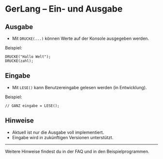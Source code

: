 # GerLang – Ein- und Ausgabe

## Ausgabe
- Mit `DRUCKE(...)` können Werte auf der Konsole ausgegeben werden.

Beispiel:
```gerlang
DRUCKE("Hallo Welt");
DRUCKE(zahl);
```

## Eingabe
- Mit `LESE()` kann Benutzereingabe gelesen werden (in Entwicklung).

Beispiel:
```gerlang
// GANZ eingabe = LESE();
```

## Hinweise
- Aktuell ist nur die Ausgabe voll implementiert.
- Eingabe wird in zukünftigen Versionen unterstützt.

---

Weitere Hinweise findest du in der FAQ und in den Beispielprogrammen.
